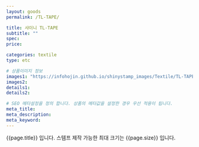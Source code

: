 ```yaml
---
layout: goods
permalink: /TL-TAPE/

title: 샤이니 TL-TAPE
subtitle: ""
spec: 
price: 

categories: textile
type: etc

# 상품이미지 정보
images1: "https://infohojin.github.io/shinystamp_images/Textile/TL-TAPE/TL-TAPE_1.jpg"
images2:
details1:
details2:    

# SEO 메타설정을 정의 합니다. 상품의 메타값을 설정한 경우 우선 적용이 됩니다.
meta_title: 
meta_description:
meta_keyword:
---
```


{{page.title}} 입니다. 스템프 제작 가능한 최대 크기는 {{page.size}} 입니다.